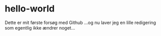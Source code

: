# hello-world
Dette er mit første forsøg med Github 
...og nu laver jeg en lille redigering som egentlig ikke ændrer noget...
